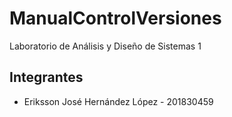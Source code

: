 # ManualControlVersiones
Laboratorio de Análisis y Diseño de Sistemas 1

## Integrantes
- Eriksson José Hernández López - 201830459
